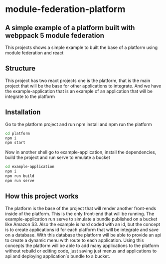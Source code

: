 # module-federation-platform
## A simple example of a platform built with webppack 5 module federation

This projects shows a simple example to built the base of a platform using module federation and react

## Structure

This project has two react projects one is the platform, that is the main project that will be the base for other applications to integrate. And we have the example-application that is an example of an application that will be integrate to the platform 

## Installation

Go to the platform project and run npm install and npm run the platform

```bash
cd platform
npm i
npm start
```

Now in another shell go to example-application, install the dependencies, build the project and run serve to emulate a bucket

```bash
cd example-application
npm i
npm run build
npm run serve
```

## How this project works

The platform is the base of the project that will render another front-ends inside of the platform. This is the only front-end that will be running. The example-application run serve to simulate a bundle published on a bucket like Amazon S3. Also the example is hard coded with an id, but the concept is to create applications id for each platform that will be integrate and save on a database. With this database the platform will be able to provide an api to create a dynamic menu with route to each application. Using this concepts the platform will be able to add many applications to the platform without rebuild or editing code, just saving just menus and applications to api and deploying application`s bundle to a bucket.
